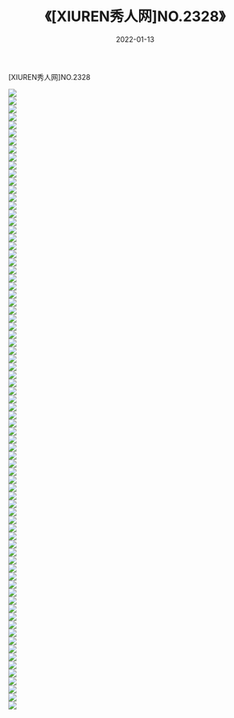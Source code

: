 ﻿---
layout: post
title:  《[XIUREN秀人网]NO.2328》
date:   2022-01-13
img: http://img.660000.xyz/Sharelink/秀人网/秀人网第03部分/[XIUREN秀人网]NO.2328/000.jpg
categories: [美女, 清纯, 唯美]
---

[XIUREN秀人网]NO.2328

 ![](http://img.660000.xyz/Sharelink/秀人网/秀人网第03部分/[XIUREN秀人网]NO.2328/001.jpg) <br>![](http://img.660000.xyz/Sharelink/秀人网/秀人网第03部分/[XIUREN秀人网]NO.2328/002.jpg) <br>![](http://img.660000.xyz/Sharelink/秀人网/秀人网第03部分/[XIUREN秀人网]NO.2328/003.jpg) <br>![](http://img.660000.xyz/Sharelink/秀人网/秀人网第03部分/[XIUREN秀人网]NO.2328/004.jpg) <br>![](http://img.660000.xyz/Sharelink/秀人网/秀人网第03部分/[XIUREN秀人网]NO.2328/005.jpg) <br>![](http://img.660000.xyz/Sharelink/秀人网/秀人网第03部分/[XIUREN秀人网]NO.2328/006.jpg) <br>![](http://img.660000.xyz/Sharelink/秀人网/秀人网第03部分/[XIUREN秀人网]NO.2328/007.jpg) <br>![](http://img.660000.xyz/Sharelink/秀人网/秀人网第03部分/[XIUREN秀人网]NO.2328/008.jpg) <br>![](http://img.660000.xyz/Sharelink/秀人网/秀人网第03部分/[XIUREN秀人网]NO.2328/009.jpg) <br>![](http://img.660000.xyz/Sharelink/秀人网/秀人网第03部分/[XIUREN秀人网]NO.2328/010.jpg) <br>![](http://img.660000.xyz/Sharelink/秀人网/秀人网第03部分/[XIUREN秀人网]NO.2328/011.jpg) <br>![](http://img.660000.xyz/Sharelink/秀人网/秀人网第03部分/[XIUREN秀人网]NO.2328/012.jpg) <br>![](http://img.660000.xyz/Sharelink/秀人网/秀人网第03部分/[XIUREN秀人网]NO.2328/013.jpg) <br>![](http://img.660000.xyz/Sharelink/秀人网/秀人网第03部分/[XIUREN秀人网]NO.2328/014.jpg) <br>![](http://img.660000.xyz/Sharelink/秀人网/秀人网第03部分/[XIUREN秀人网]NO.2328/015.jpg) <br>![](http://img.660000.xyz/Sharelink/秀人网/秀人网第03部分/[XIUREN秀人网]NO.2328/016.jpg) <br>![](http://img.660000.xyz/Sharelink/秀人网/秀人网第03部分/[XIUREN秀人网]NO.2328/017.jpg) <br>![](http://img.660000.xyz/Sharelink/秀人网/秀人网第03部分/[XIUREN秀人网]NO.2328/018.jpg) <br>![](http://img.660000.xyz/Sharelink/秀人网/秀人网第03部分/[XIUREN秀人网]NO.2328/019.jpg) <br>![](http://img.660000.xyz/Sharelink/秀人网/秀人网第03部分/[XIUREN秀人网]NO.2328/020.jpg) <br>![](http://img.660000.xyz/Sharelink/秀人网/秀人网第03部分/[XIUREN秀人网]NO.2328/021.jpg) <br>![](http://img.660000.xyz/Sharelink/秀人网/秀人网第03部分/[XIUREN秀人网]NO.2328/022.jpg) <br>![](http://img.660000.xyz/Sharelink/秀人网/秀人网第03部分/[XIUREN秀人网]NO.2328/023.jpg) <br>![](http://img.660000.xyz/Sharelink/秀人网/秀人网第03部分/[XIUREN秀人网]NO.2328/024.jpg) <br>![](http://img.660000.xyz/Sharelink/秀人网/秀人网第03部分/[XIUREN秀人网]NO.2328/025.jpg) <br>![](http://img.660000.xyz/Sharelink/秀人网/秀人网第03部分/[XIUREN秀人网]NO.2328/026.jpg) <br>![](http://img.660000.xyz/Sharelink/秀人网/秀人网第03部分/[XIUREN秀人网]NO.2328/027.jpg) <br>![](http://img.660000.xyz/Sharelink/秀人网/秀人网第03部分/[XIUREN秀人网]NO.2328/028.jpg) <br>![](http://img.660000.xyz/Sharelink/秀人网/秀人网第03部分/[XIUREN秀人网]NO.2328/029.jpg) <br>![](http://img.660000.xyz/Sharelink/秀人网/秀人网第03部分/[XIUREN秀人网]NO.2328/030.jpg) <br>![](http://img.660000.xyz/Sharelink/秀人网/秀人网第03部分/[XIUREN秀人网]NO.2328/031.jpg) <br>![](http://img.660000.xyz/Sharelink/秀人网/秀人网第03部分/[XIUREN秀人网]NO.2328/032.jpg) <br>![](http://img.660000.xyz/Sharelink/秀人网/秀人网第03部分/[XIUREN秀人网]NO.2328/033.jpg) <br>![](http://img.660000.xyz/Sharelink/秀人网/秀人网第03部分/[XIUREN秀人网]NO.2328/034.jpg) <br>![](http://img.660000.xyz/Sharelink/秀人网/秀人网第03部分/[XIUREN秀人网]NO.2328/035.jpg) <br>![](http://img.660000.xyz/Sharelink/秀人网/秀人网第03部分/[XIUREN秀人网]NO.2328/036.jpg) <br>![](http://img.660000.xyz/Sharelink/秀人网/秀人网第03部分/[XIUREN秀人网]NO.2328/037.jpg) <br>![](http://img.660000.xyz/Sharelink/秀人网/秀人网第03部分/[XIUREN秀人网]NO.2328/038.jpg) <br>![](http://img.660000.xyz/Sharelink/秀人网/秀人网第03部分/[XIUREN秀人网]NO.2328/039.jpg) <br>![](http://img.660000.xyz/Sharelink/秀人网/秀人网第03部分/[XIUREN秀人网]NO.2328/040.jpg) <br>![](http://img.660000.xyz/Sharelink/秀人网/秀人网第03部分/[XIUREN秀人网]NO.2328/041.jpg) <br>![](http://img.660000.xyz/Sharelink/秀人网/秀人网第03部分/[XIUREN秀人网]NO.2328/042.jpg) <br>![](http://img.660000.xyz/Sharelink/秀人网/秀人网第03部分/[XIUREN秀人网]NO.2328/043.jpg) <br>![](http://img.660000.xyz/Sharelink/秀人网/秀人网第03部分/[XIUREN秀人网]NO.2328/044.jpg) <br>![](http://img.660000.xyz/Sharelink/秀人网/秀人网第03部分/[XIUREN秀人网]NO.2328/045.jpg) <br>![](http://img.660000.xyz/Sharelink/秀人网/秀人网第03部分/[XIUREN秀人网]NO.2328/046.jpg) <br>![](http://img.660000.xyz/Sharelink/秀人网/秀人网第03部分/[XIUREN秀人网]NO.2328/047.jpg) <br>![](http://img.660000.xyz/Sharelink/秀人网/秀人网第03部分/[XIUREN秀人网]NO.2328/048.jpg) <br>![](http://img.660000.xyz/Sharelink/秀人网/秀人网第03部分/[XIUREN秀人网]NO.2328/049.jpg) <br>![](http://img.660000.xyz/Sharelink/秀人网/秀人网第03部分/[XIUREN秀人网]NO.2328/050.jpg) <br>![](http://img.660000.xyz/Sharelink/秀人网/秀人网第03部分/[XIUREN秀人网]NO.2328/051.jpg) <br>![](http://img.660000.xyz/Sharelink/秀人网/秀人网第03部分/[XIUREN秀人网]NO.2328/052.jpg) <br>![](http://img.660000.xyz/Sharelink/秀人网/秀人网第03部分/[XIUREN秀人网]NO.2328/053.jpg) <br>![](http://img.660000.xyz/Sharelink/秀人网/秀人网第03部分/[XIUREN秀人网]NO.2328/054.jpg) <br>![](http://img.660000.xyz/Sharelink/秀人网/秀人网第03部分/[XIUREN秀人网]NO.2328/055.jpg) <br>![](http://img.660000.xyz/Sharelink/秀人网/秀人网第03部分/[XIUREN秀人网]NO.2328/056.jpg) <br>![](http://img.660000.xyz/Sharelink/秀人网/秀人网第03部分/[XIUREN秀人网]NO.2328/057.jpg) <br>![](http://img.660000.xyz/Sharelink/秀人网/秀人网第03部分/[XIUREN秀人网]NO.2328/058.jpg) <br>![](http://img.660000.xyz/Sharelink/秀人网/秀人网第03部分/[XIUREN秀人网]NO.2328/059.jpg) <br>![](http://img.660000.xyz/Sharelink/秀人网/秀人网第03部分/[XIUREN秀人网]NO.2328/060.jpg) <br>![](http://img.660000.xyz/Sharelink/秀人网/秀人网第03部分/[XIUREN秀人网]NO.2328/061.jpg) <br>![](http://img.660000.xyz/Sharelink/秀人网/秀人网第03部分/[XIUREN秀人网]NO.2328/062.jpg) <br>![](http://img.660000.xyz/Sharelink/秀人网/秀人网第03部分/[XIUREN秀人网]NO.2328/063.jpg) <br>![](http://img.660000.xyz/Sharelink/秀人网/秀人网第03部分/[XIUREN秀人网]NO.2328/064.jpg) <br>![](http://img.660000.xyz/Sharelink/秀人网/秀人网第03部分/[XIUREN秀人网]NO.2328/065.jpg) <br>![](http://img.660000.xyz/Sharelink/秀人网/秀人网第03部分/[XIUREN秀人网]NO.2328/066.jpg) <br>![](http://img.660000.xyz/Sharelink/秀人网/秀人网第03部分/[XIUREN秀人网]NO.2328/067.jpg) <br>![](http://img.660000.xyz/Sharelink/秀人网/秀人网第03部分/[XIUREN秀人网]NO.2328/068.jpg) <br>![](http://img.660000.xyz/Sharelink/秀人网/秀人网第03部分/[XIUREN秀人网]NO.2328/069.jpg) <br>![](http://img.660000.xyz/Sharelink/秀人网/秀人网第03部分/[XIUREN秀人网]NO.2328/070.jpg) <br>![](http://img.660000.xyz/Sharelink/秀人网/秀人网第03部分/[XIUREN秀人网]NO.2328/071.jpg) <br>![](http://img.660000.xyz/Sharelink/秀人网/秀人网第03部分/[XIUREN秀人网]NO.2328/072.jpg) <br>![](http://img.660000.xyz/Sharelink/秀人网/秀人网第03部分/[XIUREN秀人网]NO.2328/073.jpg) <br>![](http://img.660000.xyz/Sharelink/秀人网/秀人网第03部分/[XIUREN秀人网]NO.2328/074.jpg) <br>![](http://img.660000.xyz/Sharelink/秀人网/秀人网第03部分/[XIUREN秀人网]NO.2328/075.jpg) <br>![](http://img.660000.xyz/Sharelink/秀人网/秀人网第03部分/[XIUREN秀人网]NO.2328/076.jpg) <br>![](http://img.660000.xyz/Sharelink/秀人网/秀人网第03部分/[XIUREN秀人网]NO.2328/077.jpg) <br>